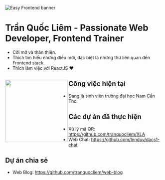 ![Easy Frontend banner](https://res.cloudinary.com/kimwy/image/upload/v1598840121/easyfrontend/easy-frontend-banner-cropped_yjw0g0.jpg)

# Trần Quốc Liêm - Passionate Web Developer, Frontend Trainer

- Cỡi mở và thân thiện.
- Thích tìm hiểu những điều mới, đặc biệt là những thứ liên quan đến Frontend stack.
- Thích làm việc với ReactJS ❤

## Công việc hiện tại <a href="https://github.com/paulnguyen-mn"><img align="left" width="auto" height="200" src="https://res.cloudinary.com/kimwy/image/upload/v1598840300/easyfrontend/programming_hgngx9.png"></a>

- Đang là sinh viên trường đại học Nam Cần Thơ.

## Các dự án đã thực hiện

- Xử lý mã QR: https://github.com/tranquocliem/XLA
- Web Chat: https://github.com/lnnduy/dacs1-chat

## Dự án chia sẻ

- Web Blog: https://github.com/tranquocliem/web-blog
